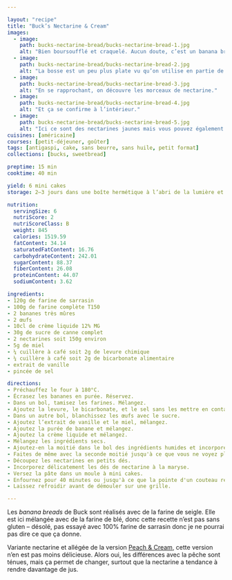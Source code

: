```yaml
---

layout: "recipe"
title: "Buck’s Nectarine & Cream"
images:
  - image:
    path: bucks-nectarine-bread/bucks-nectarine-bread-1.jpg
    alt: "Bien boursoufflé et craquelé. Aucun doute, c’est un banana bread."
  - image:
    path: bucks-nectarine-bread/bucks-nectarine-bread-2.jpg
    alt: "La bosse est un peu plus plate vu qu’on utilise en partie de la farine sans gluten."
  - image:
    path: bucks-nectarine-bread/bucks-nectarine-bread-3.jpg
    alt: "En se rapprochant, on découvre les morceaux de nectarine."
  - image:
    path: bucks-nectarine-bread/bucks-nectarine-bread-4.jpg
    alt: "Et ça se confirme à l’intérieur."
  - image:
    path: bucks-nectarine-bread/bucks-nectarine-bread-5.jpg
    alt: "Ici ce sont des nectarines jaunes mais vous pouvez également utiliser des blanches. On peut constater en tout cas que les morceaux ont rendu pas mal de jus, et bien humidifié la mie."
cuisines: [américaine]
courses: [petit-déjeuner, goûter]
tags: [antigaspi, cake, sans beurre, sans huile, petit format]
collections: [bucks, sweetbread]

preptime: 15 min
cooktime: 40 min

yield: 6 mini cakes
storage: 2–3 jours dans une boîte hermétique à l’abri de la lumière et de la chaleur. 5 jours au frigo. 2 mois au congélateur.

nutrition:
  servingSize: 6
  nutriScore: 2
  nutriScoreClass: B
  weight: 845
  calories: 1519.59
  fatContent: 34.14
  saturatedFatContent: 16.76
  carbohydrateContent: 242.01
  sugarContent: 88.37
  fiberContent: 26.08
  proteinContent: 44.07
  sodiumContent: 3.62

ingredients:
- 120g de farine de sarrasin
- 100g de farine complète T150
- 2 bananes très mûres
- 2 œufs
- 10cl de crème liquide 12% MG
- 30g de sucre de canne complet
- 2 nectarines soit 150g environ
- 5g de miel
- ¼ cuillère à café soit 2g de levure chimique
- ¼ cuillère à café soit 2g de bicarbonate alimentaire
- extrait de vanille
- pincée de sel

directions:
- Préchauffez le four à 180°C.
- Écrasez les bananes en purée. Réservez.
- Dans un bol, tamisez les farines. Mélangez. 
- Ajoutez la levure, le bicarbonate, et le sel sans les mettre en contact.
- Dans un autre bol, blanchissez les œufs avec le sucre. 
- Ajoutez l’extrait de vanille et le miel, mélangez. 
- Ajoutez la purée de banane et mélangez. 
- Ajoutez la crème liquide et mélangez. 
- Mélangez les ingrédients secs. 
- Ajoutez-en la moitié dans le bol des ingrédients humides et incorporez délicatement à la maryse. 
- Faites de même avec la seconde moitié jusqu'à ce que vous ne voyez plus de grumeaux.
- Découpez les nectarines en petits dés.
- Incorporez délicatement les dés de nectarine à la maryse.
- Versez la pâte dans un moule à mini cakes.
- Enfournez pour 40 minutes ou jusqu'à ce que la pointe d'un couteau ressorte sèche. 
- Laissez refroidir avant de démouler sur une grille. 

---
```


Les <i lang="en">banana breads</i> de Buck sont réalisés avec de la farine de seigle. Elle est ici mélangée avec de la farine de blé, donc cette recette n’est pas sans gluten – désolé, pas essayé avec 100% farine de sarrasin donc je ne pourrai pas dire ce que ça donne.

Variante nectarine et allégée de la version [Peach & Cream](bucks-peach-bread.html), cette version n’en est pas moins délicieuse. Alors oui, les différences avec la pêche sont ténues, mais ça permet de changer, surtout que la nectarine a tendance à rendre davantage de jus.